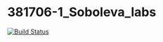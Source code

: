 # 381706-1_Soboleva_labs

[![Build Status](https://travis-ci.org/381706-1Soboleva/381706-1_Soboleva_labs.svg?branch=master)](https://travis-ci.org/381706-1Soboleva/381706-1_Soboleva_labs)
